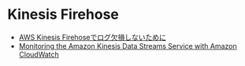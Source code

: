 # Kinesis Firehose

- [AWS Kinesis Firehoseでログ欠損しないために](https://medium.com/finc-engineering/aws-kinesis-firehose%E3%81%A7%E3%83%AD%E3%82%B0%E6%AC%A0%E6%90%8D%E3%81%97%E3%81%AA%E3%81%84%E3%81%9F%E3%82%81%E3%81%AB-ab262c9ca9fc)
- [Monitoring the Amazon Kinesis Data Streams Service with Amazon CloudWatch](https://docs.aws.amazon.com/streams/latest/dev/monitoring-with-cloudwatch.html)